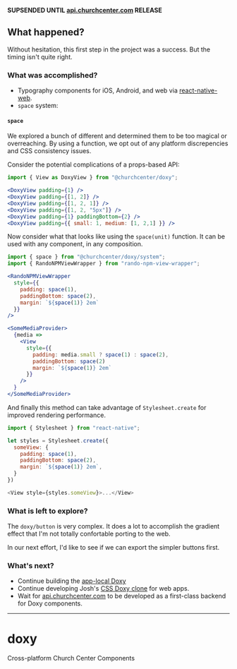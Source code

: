 **SUPSENDED UNTIL [api.churchcenter.com](api.churchcenter.com/) RELEASE**

## What happened?

Without hesitation, this first step in the project was a success. But the timing isn't quite right.

### What was accomplished?
* Typography components for iOS, Android, and web via [react-native-web](https://github.com/necolas/react-native-web).
* `space` system:

#### `space`
We explored a bunch of different and determined them to be too magical or overreaching.
By using a function, we opt out of any platform discrepencies and CSS consistency issues.

Consider the potential complications of a props-based API:

```jsx
import { View as DoxyView } from "@churchcenter/doxy";

<DoxyView padding={1} />
<DoxyView padding={[1, 2]} />
<DoxyView padding={[1, 2, 1]} />
<DoxyView padding={[1, 2, "5px"]} />
<DoxyView padding={1} paddingBottom={2} />
<DoxyView padding={{ small: 1, medium: [1, 2,1] }} />
```

Now consider what that looks like using the `space(unit)` function.
It can be used with any component, in any composition.

```jsx
import { space } from "@churchcenter/doxy/system";
import { RandoNPMViewWrapper } from "rando-npm-view-wrapper";

<RandoNPMViewWrapper
  style={{
    padding: space(1),
    paddingBottom: space(2),
    margin: `${space(1)} 2em`
  }}
/>

<SomeMediaProvider>
  {media =>  
    <View
      style={{
        padding: media.small ? space(1) : space(2),
        paddingBottom: space(2)
        margin: `${space(1)} 2em`
      }}
    />
  }
</SomeMediaProvider>
```

And finally this method can take advantage of `Stylesheet.create` for improved rendering performance.

```js
import { Stylesheet } from "react-native";

let styles = Stylesheet.create({
  someView: {
    padding: space(1),
    paddingBottom: space(2),
    margin: `${space(1)} 2em`,
  }
})

<View style={styles.someView}>...</View>
```

### What is left to explore?
The `doxy/button` is very complex.
It does a lot to accomplish the gradient effect that I'm not totally confortable porting to the web.

In our next effort, I'd like to see if we can export the simpler buttons first.

### What's next?
* Continue building the [app-local Doxy](https://github.com/ministrycentered/ChurchCenterApp/tree/next/app/components/doxy)
* Continue developing Josh's [CSS Doxy clone](https://github.com/ministrycentered/giving/blob/master/app/assets/stylesheets/church_center/views/_ccapp.scss) for web apps.
* Wait for [api.churchcenter.com](api.churchcenter.com/) to be developed as a first-class backend for Doxy components.

---

# doxy
Cross-platform Church Center Components

